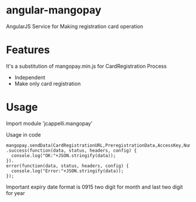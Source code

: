 angular-mangopay
================

AngularJS Service for Making registration card operation


# Features

It's a substitution of mangopay.min.js for CardRegistration Process
  * Independent
  * Make only card registration 

# Usage

Import module
    'jcappelli.mangopay'

Usage in code

    mangopay.sendData(CardRegistrationURL,PreregistrationData,AccessKey,NumberCard,expiry,cvv)
    .success(function(data, status, headers, config) {
      console.log("OK:"+JSON.stringify(data));
    }).
    error(function(data, status, headers, config) {
      console.log("Error:"+JSON.stringify(data));
    });
    
Important
expiry date format is 0915 two digit for month and last two digit for year
